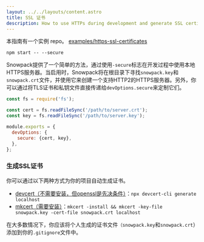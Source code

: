```yaml
---
layout: ../../layouts/content.astro
title: SSL 证书
description: How to use HTTPs during development and generate SSL certifcates for your Snowpack build.
---
```


<div class="notification">
本指南有一个实例 repo。
<a href="https://github.com/snowpackjs/snowpack/tree/main/examples/https-ssl-certificates/">
    examples/https-ssl-certificates
</a>
</div>

    npm start -- --secure

Snowpack提供了一个简单的方法，通过使用`-secure`标志在开发过程中使用本地HTTPS服务器。当启用时，Snowpack将在根目录下寻找`snowpack.key`和`snowpack.crt`文件，并使用它来创建一个支持HTTP2的HTTPS服务器。另外，你可以通过将TLS证书和私钥文件直接传递给`devOptions.secure`来定制它们。

```js
const fs = require('fs');

const cert = fs.readFileSync('/path/to/server.crt');
const key = fs.readFileSync('/path/to/server.key');

module.exports = {
  devOptions: {
    secure: {cert, key},
  },
};
```

### 生成SSL证书

你可以通过以下两种方式为你的项目自动生成证书。

- [devcert（不需要安装，但openssl是先决条件）](https://github.com/davewasmer/devcert-cli)：`npx devcert-cli generate localhost`
- [mkcert（需要安装）](https://github.com/FiloSottile/mkcert)：`mkcert -install && mkcert -key-file snowpack.key -cert-file snowpack.crt localhost`

在大多数情况下，你应该将个人生成的证书文件`（snowpack.key`和`snowpack.crt`）添加到你的`.gitignore`文件中。

